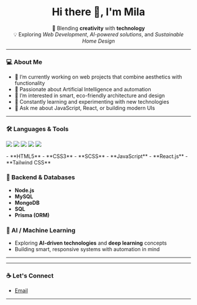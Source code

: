 <h1 align="center">Hi there 👋, I'm Mila</h1>

<p align="center">
  🚀 Blending <strong>creativity</strong> with <strong>technology</strong>  
  <br/>
  💡 Exploring <em>Web Development</em>, <em>AI-powered solutions</em>, and <em>Sustainable Home Design</em>  
</p>

---

### 💻 About Me

- 🔭 I’m currently working on web projects that combine aesthetics with functionality  
- 🤖 Passionate about Artificial Intelligence and automation  
- 🏡 I’m interested in smart, eco-friendly architecture and design  
- 🌱 Constantly learning and experimenting with new technologies  
- 💬 Ask me about JavaScript, React, or building modern UIs  

---

### 🛠️ Languages & Tools

<p>
  <img src="https://img.shields.io/badge/JavaScript-F7DF1E?style=for-the-badge&logo=javascript&logoColor=black"/>
  <img src="https://img.shields.io/badge/React-20232A?style=for-the-badge&logo=react&logoColor=61DAFB"/>
  <img src="https://img.shields.io/badge/Tailwind_CSS-38B2AC?style=for-the-badge&logo=tailwind-css&logoColor=white"/>
  <img src="https://img.shields.io/badge/Python-3776AB?style=for-the-badge&logo=python&logoColor=white"/>
  <img src="https://img.shields.io/badge/GitHub-181717?style=for-the-badge&logo=github&logoColor=white"/>
</p>
- **HTML5**
- **CSS3**
- **SCSS**
- **JavaScript**
- **React.js**
- **Tailwind CSS**

### 🔧 Backend & Databases

- **Node.js**
- **MySQL**
- **MongoDB**
- **SQL**
- **Prisma (ORM)**

### 🤖 AI / Machine Learning

- Exploring **AI-driven technologies** and **deep learning** concepts  
- Building smart, responsive systems with automation in mind  

---
---

### ☕ Let's Connect

- [Email](mailto:mila.qaramyan@gmail.com)

---

<!-- You can customize this README even more with animations, visitor counters, and GitHub trophies -->


<!--
**Milen258/Milen258** is a ✨ _special_ ✨ repository because its `README.md` (this file) appears on your GitHub profile.

Here are some ideas to get you started:

- 🔭 I’m currently working on ...
- 🌱 I’m currently learning ...
- 👯 I’m looking to collaborate on ...
- 🤔 I’m looking for help with ...
- 💬 Ask me about ...
- 📫 How to reach me: ...
- 😄 Pronouns: ...
- ⚡ Fun fact: ...
-->
